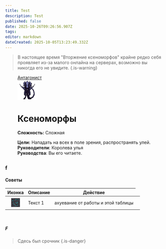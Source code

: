 ```yaml
---
title: Test
description: Test
published: false
date: 2025-10-26T09:26:56.907Z
tags: 
editor: markdown
dateCreated: 2025-10-05T13:23:49.332Z
---
```


> В настоящее время "Вторжение ксеноморфов" крайне редко себя проявляет из-за малого онлайна на серверах, возможно вы никогда его не увидите.
{.is-warning}
<div style="display: flex; justify-content: center;">
<div class="roles-passport antag">
  <div class="title antag"><a href="/roles/antagonists">Антагонист</a></div>
  <div>
    <div><div><img src="/roles/queen_sq.gif" id="img"></div></div>
  <div><div>
    <h1>Ксеноморфы</h1>
    <p><strong>Сложность:</strong> Сложная</p>
    <strong>Цели:</strong> Нападать на всех в поле зрения, распространять улей.<br>
    <b>Руководители</b>: Королева улья<br>
    <b>Руководства</b>: Вы его читаете.
  </div></div>
  </div>
</div>
</div>

## 

### f

#### Советы
<table  >
  <thead>
    <tr>
      <th> Иконка
        <th> Описание
          <th> Действие
 </tr>
    </thead>
  <tbody>
      <tr>
      <th><img src="/roles/antagonists/xenomorph/plant_seed.png" id="img"></th>
            <td>Текст 1</td>
      <td>ахуевание от работы и этой таблицы<td>
        </tr> 
    </tbody>
  <tfoot>
</table>


<img src="" id="img">

##### F







<div class="table"></div>

> Сдесь был срочник
{.is-danger}